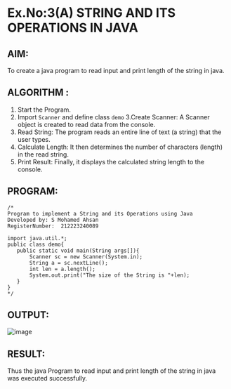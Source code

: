 # Ex.No:3(A)  STRING AND ITS OPERATIONS IN JAVA
## AIM:
To create a java program to read input and print length of the string in java.

## ALGORITHM :
1.  Start the Program.
2.	Import `Scanner` and define class `demo`
3.Create Scanner: A Scanner object is created to read data from the console.
4. Read String: The program reads an entire line of text (a string) that the user types.
5. Calculate Length: It then determines the number of characters (length) in the read string.
6. Print Result: Finally, it displays the calculated string length to the console.

## PROGRAM:
 ```
/*
Program to implement a String and its Operations using Java
Developed by: S Mohamed Ahsan
RegisterNumber:  212223240089

import java.util.*;
public class demo{
    public static void main(String args[]){
        Scanner sc = new Scanner(System.in);
        String a = sc.nextLine();
        int len = a.length();
        System.out.print("The size of the String is "+len);
    }
}
*/
```

## OUTPUT:
![image](https://github.com/user-attachments/assets/fae6204d-af8e-4e61-bfa9-ee1df7207995)

## RESULT:
Thus the java Program to read input and print length of the string in java was executed successfully.
